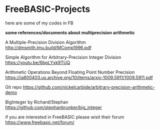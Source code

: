 # FreeBASIC-Projects
here are some of my codes in FB

**some references/documents about multiprecision arithmetic**

A Multiple-Precision Division Algorithm http://dmsmith.lmu.build/MComp1996.pdf

Simple Algorithm for Arbitrary-Precision Integer Division https://youtu.be/6bpLYxk9TUQ

Arithmetic Operations Beyond Floating Point Number Precision https://ia800403.us.archive.org/10/items/arxiv-1009.5911/1009.5911.pdf

Git repo https://github.com/nickelcarbide/arbitrary-precision-arithmetic-demo

BigInteger by Richard/Stephan
https://github.com/stephanbrunker/big_integer

if you are interested in FreeBASIC please wisit their forum https://www.freebasic.net/forum/
